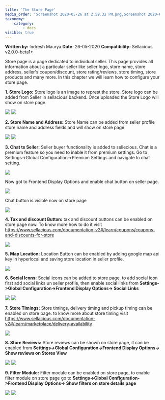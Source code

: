 ```yaml
---
title: 'The Store Page'
media_order: 'Screenshot 2020-05-26 at 2.59.32 PM.png,Screenshot 2020-05-26 at 3.10.44 PM.png,Screenshot 2020-05-26 at 3.14.14 PM.png,Screenshot 2020-05-26 at 3.15.57 PM.png,Screenshot 2020-05-26 at 5.41.56 PM.png,Screenshot 2020-05-26 at 5.47.10 PM.png,Screenshot 2020-05-26 at 5.48.24 PM.png,72896075-eb1f7800-3d44-11ea-8c13-51be164f23ed (1).png,Screenshot 2020-05-26 at 5.57.42 PM.png,Screenshot 2020-05-26 at 6.07.55 PM.png,Screenshot 2020-05-26 at 6.16.03 PM.png,Screenshot 2020-05-26 at 6.16.39 PM.png,Screenshot 2020-05-26 at 6.24.36 PM.png,Screenshot 2020-05-26 at 6.23.26 PM.png,Screenshot 2020-05-26 at 6.27.47 PM.png,Screenshot 2020-05-26 at 6.30.23 PM.png'
taxonomy:
    category:
        - docs
visible: true
---
```


**Written by:** Indresh Maurya
**Date:** 26-05-2020
**Compatibility:** Sellacious v2.0.0-beta1+

Store page is a page dedicated to individual seller. This page provides all information about a particular seller like seller logo, store name, store address, seller's coupon/discount, store rating/reviews, store timing, store products and many more. In this chapter we will learn how to configure your store page.

**1. Store Logo:** Store logo is an image to represt the store. Store logo can be added from Seller in sellacious backend. Once uploaded the Store Logo will show on store page.

![](Screenshot%202020-05-26%20at%202.59.32%20PM.png)
![](Screenshot%202020-05-26%20at%203.10.44%20PM.png)


**2. Store Name and Address:** Store Name can be added from seller profile store name and address fields and will show on store page.

![](Screenshot%202020-05-26%20at%203.14.14%20PM.png)
![](Screenshot%202020-05-26%20at%203.15.57%20PM.png)

**3. Chat to Seller:** Seller buyer functionality is added to sellecious. Chat is a premium feature so you need to inable it from premium settings. Go to Settings->Global Configuration->Premium Settings and navigate to chat setting.

![](Screenshot%202020-05-26%20at%205.41.56%20PM.png)

Now got to Frontend Display Options and enable chat button on seller page.

![](Screenshot%202020-05-26%20at%205.47.10%20PM.png)

Chat button is visible now on store page 

![](Screenshot%202020-05-26%20at%205.48.24%20PM.png)

**4. Tax and discount Button:** tax and discount buttons can be enabled on store page now. To know more how to do it visit https://www.sellacious.com/documentation-v2#/learn/coupons/coupons-and-discounts-for-store

![](72896075-eb1f7800-3d44-11ea-8c13-51be164f23ed%20%281%29.png)

**5. Map Location:** Location Button can be enabled by adding google map api key in hyperlocal and saving store location in seller profile.

![](Screenshot%202020-05-26%20at%205.57.42%20PM.png)

**6. Social Icons:** Social icons can be added to store page, to add social icon first add social links un seller profile, then enable social links from **Settings->Global Configuration->Frontend Display Options-> Social Links**

![](Screenshot%202020-05-26%20at%206.16.03%20PM.png)
![](Screenshot%202020-05-26%20at%206.16.39%20PM.png)

**7. Store Timings:** Store timings, delivery timing and pickup timing can be enabled on store page. to know more about store timing visit https://www.sellacious.com/documentation-v2#/learn/marketplace/delivery-availability

![](Screenshot%202020-05-26%20at%206.07.55%20PM.png)

**8. Store Reviews:**  Store reviews can be shown on store page, it can be enabled from **Settings->Global Configuration->Frontend Display Options-> Show reviews on Stores View** 

![](Screenshot%202020-05-26%20at%206.24.36%20PM.png)
![](Screenshot%202020-05-26%20at%206.23.26%20PM.png)

**9. Filter Module:** Filter module can be enabled on store page, to enable filter module on store page  go to **Settings->Global Configuration->Frontend Display Options-> Show filters on store details page** 

![](Screenshot%202020-05-26%20at%206.30.23%20PM.png)
![](Screenshot%202020-05-26%20at%206.27.47%20PM.png)